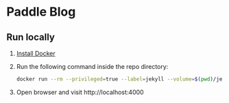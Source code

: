 # Paddle Blog

## Run locally

1. [Install Docker](https://docs.docker.com/docker-for-mac/install/)

1. Run the following command inside the repo directory:
    ```bash
    docker run --rm --privileged=true --label=jekyll --volume=$(pwd)/jekyll:/srv/jekyll --volume=$(pwd)/posts:/srv/jekyll/_posts jekyll/jekyll:3.5 jekyll serve -w
    ```

1. Open browser and visit http://localhost:4000
